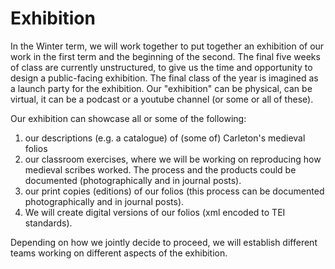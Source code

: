 # Exhibition

In the Winter term, we will work together to put together an exhibition of our work in the first term and the beginning of the second. The final five weeks of class are currently unstructured, to give us the time and opportunity to design a public-facing exhibition. The final class of the year is imagined as a launch party for the exhibition. Our "exhibition" can be physical, can be virtual, it can be a podcast or a youtube channel (or some or all of these).&#x20;

Our exhibition can showcase all or some of the following:

1. our descriptions (e.g. a catalogue) of (some of) Carleton's medieval folios&#x20;
2. &#x20;our classroom exercises, where we will be working on reproducing how medieval scribes worked. The process and the products could be documented (photographically and in journal posts).
3. our print copies (editions) of our folios (this process can be documented photographically and in journal posts).&#x20;
4. We will create digital versions of our folios (xml encoded to TEI standards).

Depending on how we jointly decide to proceed, we will establish different teams working on different aspects of the exhibition.&#x20;

